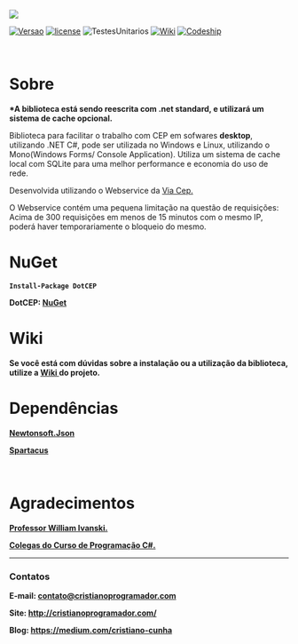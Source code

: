 <br>
<img src = http://i.imgur.com/12X632a.png>

<br>

[![Versao](https://img.shields.io/badge/Vers%C3%A3o-1.2.3-blue.svg?style=flat-square)](https://www.nuget.org/packages/DotCEP/)
[![license](https://img.shields.io/badge/Licence-MIT-blue.svg?style=flat-square)](https://github.com/CristianoRC/DotCEP/blob/master/LICENSE)
![TestesUnitarios](https://img.shields.io/badge/TestesUnitários-100%25-blue.svg?style=flat-square)
[![Wiki](https://img.shields.io/badge/Wiki-Ajuda-blue.svg?style=flat-square)](https://github.com/CristianoRC/DotCEP/wiki)
[![Codeship](https://img.shields.io/badge/build-passing-brightgreen.svg?style=flat-square)]()

<br>



<h1>Sobre</h1>

<b>*A biblioteca está sendo reescrita com .net standard, e utilizará um sistema de cache opcional.</b>

Biblioteca para facilitar o trabalho com CEP em sofwares <b>desktop</b>, utilizando .NET C#, pode ser utilizada no Windows e  Linux, utilizando o Mono(Windows Forms/ Console Application).
Utiliza um sistema de cache local com SQLite para uma melhor performance e economia do uso de rede.

Desenvolvida utilizando o Webservice da <a href="https://viacep.com.br/" target="_blank" >Via Cep.</a>

O Webservice contém uma pequena limitação na questão de requisições: Acima de 300 requisições em menos de 15 minutos com o mesmo IP, poderá haver temporariamente o bloqueio do mesmo.


<h1>NuGet </h1>

<b><code>Install-Package DotCEP</code><br >

<b> DotCEP: <a href="https://www.nuget.org/packages/DotCEP/" target="_blank" >NuGet</a></b>


<h1>Wiki</h1>
Se você está com dúvidas sobre a instalação ou a utilização da biblioteca, utilize a  <a href="https://github.com/CristianoRC/DotCEP/wiki" target="_blank" >Wiki </a>do projeto.

<br>

<h1> Dependências </h1>

<a href="https://www.nuget.org/packages/Newtonsoft.Json/" target="_blank" > <b>Newtonsoft.Json</b> </a>

<a href="https://github.com/wind39/spartacus" target="_blank" > <b>Spartacus</b> </a>

<br>

<h1> Agradecimentos </h1>
<a href="http://williamivanski.com.br/" target="_blank" >Professor William Ivanski.</a>

<a href="https://www.facebook.com/groups/1729461200615461/" target="_blank" >Colegas do Curso de Programação C#.</a>

<hr >

<h3> Contatos </h3>

<b>E-mail:</b> contato@cristianoprogramador.com

<b>Site:</b> http://cristianoprogramador.com/

<b>Blog:</b> https://medium.com/cristiano-cunha
